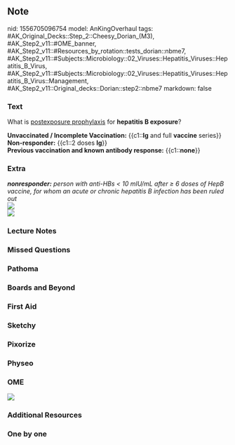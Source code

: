## Note
nid: 1556705096754
model: AnKingOverhaul
tags: #AK_Original_Decks::Step_2::Cheesy_Dorian_(M3), #AK_Step2_v11::#OME_banner, #AK_Step2_v11::#Resources_by_rotation::tests_dorian::nbme7, #AK_Step2_v11::#Subjects::Microbiology::02_Viruses::Hepatitis_Viruses::Hepatitis_B_Virus, #AK_Step2_v11::#Subjects::Microbiology::02_Viruses::Hepatitis_Viruses::Hepatitis_B_Virus::Management, #AK_Step2_v11::Original_decks::Dorian::step2::nbme7
markdown: false

### Text
What is <u>postexposure prophylaxis</u> for <b>hepatitis B
exposure</b>?
<div>
  <b>Unvaccinated / Incomplete Vaccination:</b> {{c1::<b>Ig</b> and
  full <b>vaccine</b> series}}
</div>
<div>
  <b>Non-responder:</b> {{c1::2 doses <b>Ig</b>}}
</div>
<div>
  <b>Previous vaccination and known antibody response:</b>
  {{c1::<b>none</b>}}
</div>

### Extra
<div>
  <i><b>nonresponder:</b> person with anti-HBs < 10 mIU/mL after
  ≥ 6 doses of HepB vaccine, for whom an acute or chronic hepatitis
  B infection has been ruled out</i>
</div>
<div>
  <b><img src="paste-1141099796103169.jpg"></b>
</div>
<div>
  <b><img src="paste-1137560743051265.jpg"></b>
</div>

### Lecture Notes


### Missed Questions


### Pathoma


### Boards and Beyond


### First Aid


### Sketchy


### Pixorize


### Physeo


### OME
<div class="ome-widget">
  <a href="https://onlinemeded.org?ref=anki"><img src=
  "_OME_AnkiFlashcards_General_7.png"></a>
</div>

### Additional Resources


### One by one

